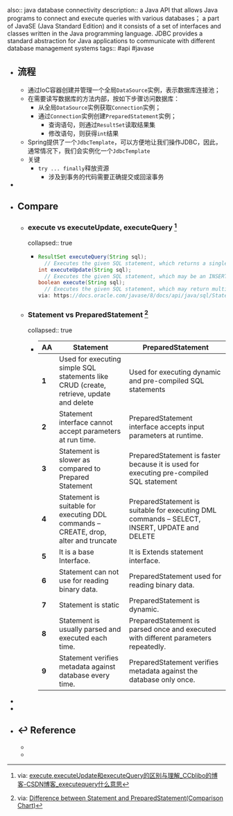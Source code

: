 also:: java database connectivity
description:: a Java API that allows Java programs to connect and execute queries with various databases； a part of JavaSE (Java Standard Edition) and it consists of a set of interfaces and classes written in the Java programming language. JDBC provides a standard abstraction for Java applications to communicate with different database management systems
tags:: #api #javase

- ## 流程
  - 通过IoC容器创建并管理一个全局`DataSource`实例，表示数据库连接池；
  - 在需要读写数据库的方法内部，按如下步骤访问数据库：
    - 从全局`DataSource`实例获取`Connection`实例；
    - 通过`Connection`实例创建`PreparedStatement`实例；
      - 查询语句，则通过`ResultSet`读取结果集
      - 修改语句，则获得`int`结果
  - Spring提供了一个`JdbcTemplate`，可以方便地让我们操作JDBC，因此，通常情况下，我们会实例化一个`JdbcTemplate`
  - 关键
    - `try ... finally`释放资源
      - 涉及到事务的代码需要正确提交或回滚事务
-
- ## Compare
  - ### execute vs executeUpdate, executeQuery [^EXE_UPDATE_QUERY]
    collapsed:: true
    - ```java
      ResultSet executeQuery(String sql);
        // Executes the given SQL statement, which returns a single ResultSet object.
      int executeUpdate(String sql);
        // Executes the given SQL statement, which may be an INSERT, UPDATE, or DELETE statement or an SQL statement that returns nothing, such as an SQL DDL statement.
      boolean execute(String sql);
        // Executes the given SQL statement, which may return multiple results.
      via: https://docs.oracle.com/javase/8/docs/api/java/sql/Statement.html
      ```
  - ### Statement vs PreparedStatement [^PRE_VS_STATE]
    collapsed:: true
    - | **AA** | **Statement**                                                                           | **PreparedStatement**                                                                        |
      | ------ | --------------------------------------------------------------------------------------- | -------------------------------------------------------------------------------------------- |
      | **1**  | Used for executing simple SQL statements like CRUD (create, retrieve, update and delete | Used for executing dynamic and pre-compiled SQL statements                                   |
      | **2**  | Statement interface cannot accept parameters at run time.                               | PreparedStatement interface accepts input parameters at runtime.                             |
      | **3**  | Statement is slower as compared to Prepared Statement                                   | PreparedStatement is faster because it is used for executing pre-compiled SQL statement      |
      | **4**  | Statement is suitable for executing DDL commands – CREATE, drop, alter and truncate     | PreparedStatement is suitable for executing DML commands – SELECT, INSERT, UPDATE and DELETE |
      | **5**  | It is a base Interface.                                                                 | It is Extends statement interface.                                                           |
      | **6**  | Statement can not use for reading binary data.                                          | PreparedStatement used for reading binary data.                                              |
      | **7**  | Statement is static                                                                     | PreparedStatement is dynamic.                                                                |
      | **8**  | Statement is usually parsed and executed each time.                                     | PreparedStatement is parsed once and executed with different parameters repeatedly.          |
      | **9**  | Statement verifies metadata against database every time.                                | PreparedStatement verifies metadata against the database only once.                          |
-
-
- ## ↩ Reference
  - [^PRE_VS_STATE]: via: [Difference between Statement and PreparedStatement(Comparison Chart)](https://alldifferences.net/difference-between-statement-and-preparedstatement/)
  - [^EXE_UPDATE_QUERY]: via: [execute,executeUpdate和executeQuery的区别与理解_CCblibo的博客-CSDN博客_executequery什么意思](https://blog.csdn.net/qq_43266465/article/details/102788581)